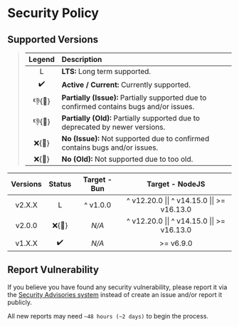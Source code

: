 # Security Policy

## Supported Versions

> | **Legend** | **Description** |
> |:-:|:--|
> | L | **LTS:** Long term supported. |
> | ✔️ | **Active / Current:** Currently supported. |
> | 👎{🐛} | **Partially (Issue):** Partially supported due to confirmed contains bugs and/or issues. |
> | 👎{🧓} | **Partially (Old):** Partially supported due to deprecated by newer versions. |
> | ❌{🐛} | **No (Issue):** Not supported due to confirmed contains bugs and/or issues. |
> | ❌{🧓} | **No (Old):** Not supported due to too old. |

| **Versions** | **Status** | **Target - Bun** | **Target - NodeJS** |
|:-:|:-:|:-:|:-:|
| v2.X.X | L | ^ v1.0.0 | ^ v12.20.0 \|\| ^ v14.15.0 \|\| >= v16.13.0 |
| v2.0.0 | ❌{🐛} | *N/A* | ^ v12.20.0 \|\| ^ v14.15.0 \|\| >= v16.13.0 |
| v1.X.X | ✔️ | *N/A* | >= v6.9.0 |

## Report Vulnerability

If you believe you have found any security vulnerability, please report it via the [Security Advisories system](https://github.com/hugoalh-studio/pressure-nodejs/security/advisories/new) instead of create an issue and/or report it publicly.

All new reports may need `~48 hours (~2 days)` to begin the process.
